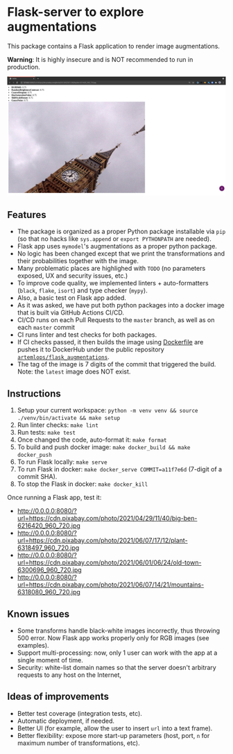 # Flask-server to explore augmentations

This package contains a Flask application to render image augmentations.

**Warning**: It is highly insecure and is NOT recommended to run in production.

![screenshot](screenshots/screenshot1.png)

## Features
- The package is organized as a proper Python package installable via `pip` (so that no hacks like `sys.append` or `export PYTHONPATH` are needed).
- Flask app uses `mymodel`'s augmentations as a proper python package.
- No logic has been changed except that we print the transformations and their probabilities together with the image.
- Many problematic places are highlighed with `TODO` (no parameters exposed, UX and security issues, etc.)
- To improve code quality, we implemented linters + auto-formatters (`black`, `flake`, `isort`) and type checker (`mypy`).
- Also, a basic test on Flask app added.
- As it was asked, we have put both python packages into a docker image that is built via GitHub Actions CI/CD.
- CI/CD runs on each Pull Requests to the `master` branch, as well as on each `master` commit
- CI runs linter and test checks for both packages.
- If CI checks passed, it then builds the image using [Dockerfile](../Dockerfile) are pushes it to DockerHub under the public repository [`artemlops/flask_augmentations`](https://hub.docker.com/r/artemlops/flask_augmentations).
- The tag of the image is 7 digits of the commit that triggered the build. Note: the `latest` image does NOT exist.


## Instructions
1. Setup your current workspace: `python -m venv venv && source ./venv/bin/activate && make setup`
2. Run linter checks: `make lint`
3. Run tests: `make test`
4. Once changed the code, auto-format it: `make format`
5. To build and push docker image: `make docker_build && make docker_push`
6. To run Flask locally: `make serve`
7. To run Flask in docker: `make docker_serve COMMIT=a11f7e6d` (7-digit of a commit SHA).
8. To stop the Flask in docker: `make docker_kill`

Once running a Flask app, test it:
- http://0.0.0.0:8080/?url=https://cdn.pixabay.com/photo/2021/04/29/11/40/big-ben-6216420_960_720.jpg
- http://0.0.0.0:8080/?url=https://cdn.pixabay.com/photo/2021/06/07/17/12/plant-6318497_960_720.jpg
- http://0.0.0.0:8080/?url=https://cdn.pixabay.com/photo/2021/06/01/06/24/old-town-6300696_960_720.jpg
- http://0.0.0.0:8080/?url=https://cdn.pixabay.com/photo/2021/06/07/14/21/mountains-6318080_960_720.jpg


## Known issues
- Some transforms handle black-white images incorrectly, thus throwing 500 error. Now Flask app works properly only for RGB images (see examples).
- Support multi-processing: now, only 1 user can work with the app at a single moment of time.
- Security: white-list domain names so that the server doesn't arbitrary requests to any host on the Internet,


## Ideas of improvements
- Better test coverage (integration tests, etc).
- Automatic deployment, if needed.
- Better UI (for example, allow the user to insert `url` into a text frame).
- Better flexibility: expose more start-up parameters (host, port, `n` for maximum number of transformations, etc).
